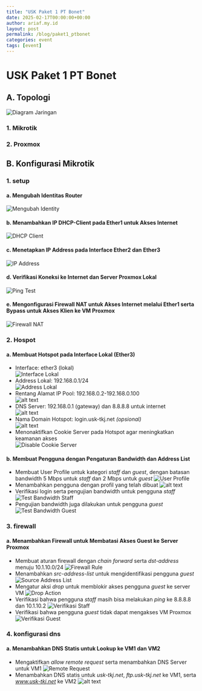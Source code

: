 ```yaml
---
title: "USK Paket 1 PT Bonet"
date: 2025-02-17T00:00:00+00:00
author: ariaf.my.id
layout: post
permalink: /blog/paket1_ptbonet
categories: event
tags: [event]
---
```


# USK Paket 1 PT Bonet

## A. Topologi
![Diagram Jaringan](/assets/images/blog/1/images/Diagram%20Tanpa%20Judul.drawio.png)

### 1. Mikrotik
### 2. Proxmox

## B.  Konfigurasi Mikrotik
### 1. setup
#### a. Mengubah Identitas Router
![Mengubah Identity](/assets/images/blog/1/images/image-2.png)

#### b. Menambahkan IP DHCP-Client pada Ether1 untuk Akses Internet
![DHCP Client](/assets/images/blog/1/images/image.png)

#### c. Menetapkan IP Address pada Interface Ether2 dan Ether3
![IP Address](/assets/images/blog/1/images/image-1.png)

#### d. Verifikasi Koneksi ke Internet dan Server Proxmox Lokal
![Ping Test](/assets/images/blog/1/images/image-3.png)

#### e. Mengonfigurasi Firewall NAT untuk Akses Internet melalui Ether1 serta Bypass untuk Akses Klien ke VM Proxmox
![Firewall NAT](/assets/images/blog/1/images/image-4.png)

<!-- truncate -->

### 2. Hospot
#### a. Membuat Hotspot pada Interface Lokal (Ether3)
- Interface: ether3 (lokal) \
  ![Interface Lokal](/assets/images/blog/1/images/image-5.png)
- Address Lokal: 192.168.0.1/24 \
  ![Address Lokal](/assets/images/blog/1/images/image-23.png)
- Rentang Alamat IP Pool: 192.168.0.2-192.168.0.100 \
  ![alt text](/assets/images/blog/1/images/image-24.png)
- DNS Server: 192.168.0.1 (gateway) dan 8.8.8.8 untuk internet \
  ![alt text](/assets/images/blog/1/images/image-25.png)
- Nama Domain Hotspot: login.usk-tkj.net *(opsional)* \
  ![alt text](/assets/images/blog/1/images/image-26.png)
- Menonaktifkan Cookie Server pada Hotspot agar meningkatkan keamanan akses \
  ![Disable Cookie Server](/assets/images/blog/1/images/image-10.png)

#### b. Membuat Pengguna dengan Pengaturan Bandwidth dan Address List
- Membuat User Profile untuk kategori *staff* dan *guest*, dengan batasan bandwidth 5 Mbps untuk *staff* dan 2 Mbps untuk *guest*
  ![User Profile](/assets/images/blog/1/images/image-11.png)
- Menambahkan pengguna dengan profil yang telah dibuat
  ![alt text](/assets/images/blog/1/images/image-29.png)
- Verifikasi login serta pengujian bandwidth untuk pengguna *staff*
  <!-- ![Verifikasi Staff](/assets/images/blog/1/images/image-13.png) -->
  ![Test Bandwidth Staff](/assets/images/blog/1/images/image-14.png)
- Pengujian bandwidth juga dilakukan untuk pengguna *guest*
  ![Test Bandwidth Guest](/assets/images/blog/1/images/image-15.png)

### 3. firewall
#### a. Menambahkan Firewall untuk Membatasi Akses Guest ke Server Proxmox
- Membuat aturan firewall dengan *chain forward* serta *dst-address* menuju 10.1.10.0/24
  ![Firewall Rule](/assets/images/blog/1/images/image-16.png)
- Menambahkan *src-address-list* untuk mengidentifikasi pengguna *guest*
  ![Source Address List](/assets/images/blog/1/images/image-17.png)
- Mengatur aksi *drop* untuk memblokir akses pengguna *guest* ke server VM
  ![Drop Action](/assets/images/blog/1/images/image-18.png)
- Verifikasi bahwa pengguna *staff* masih bisa melakukan *ping* ke 8.8.8.8 dan 10.1.10.2
  ![Verifikasi Staff](/assets/images/blog/1/images/image-19.png)
- Verifikasi bahwa pengguna *guest* tidak dapat mengakses VM Proxmox
  ![Verifikasi Guest](/assets/images/blog/1/images/image-20.png)

### 4. konfigurasi dns
#### a. Menambahkan DNS Statis untuk Lookup ke VM1 dan VM2
- Mengaktifkan *allow remote request* serta menambahkan DNS Server untuk VM1
  ![Remote Request](/assets/images/blog/1/images/image-21.png)
- Menambahkan DNS statis untuk *usk-tkj.net*, *ftp.usk-tkj.net* ke VM1, serta *www.usk-tkj.net* ke VM2
  ![alt text](/assets/images/blog/1/images/image-28.png)